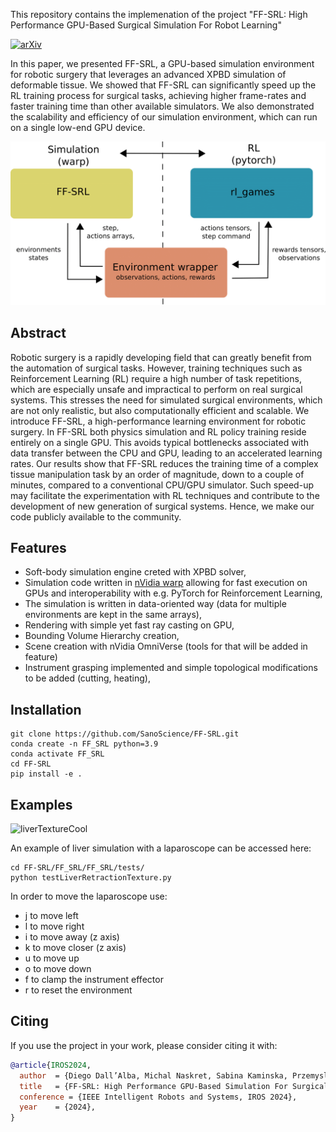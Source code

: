 This repository contains the implemenation of the project "FF-SRL: High Performance GPU-Based Surgical Simulation For Robot Learning"

[![arXiv](https://img.shields.io/badge/arXiv-2503.18616-b31b1b.svg)](https://arxiv.org/abs/2503.18616)

In this paper, we presented FF-SRL, a GPU-based simulation environment for robotic surgery that leverages an
advanced XPBD simulation of deformable tissue. We showed that FF-SRL can significantly speed up the RL training
process for surgical tasks, achieving higher frame-rates and faster training time than other available simulators. We also
demonstrated the scalability and efficiency of our simulation environment, which can run on a single low-end GPU device.

![](images/pipelineV2-1.png)

## Abstract
Robotic surgery is a rapidly developing field that can greatly benefit from the automation of surgical tasks. However, training techniques such as Reinforcement Learning (RL) require a high number of task repetitions, which are especially unsafe and impractical to perform on real surgical systems. This
stresses the need for simulated surgical environments, which are not only realistic, but also computationally efficient and scalable. We introduce FF-SRL, a high-performance learning environment for robotic surgery. In FF-SRL both physics simulation and RL policy training reside entirely on a single
GPU. This avoids typical bottlenecks associated with data transfer between the CPU and GPU, leading to an accelerated learning rates. Our results show that FF-SRL reduces the training time of a complex tissue manipulation task by an order of magnitude, down to a couple of minutes, compared to a conventional CPU/GPU simulator. Such speed-up may facilitate the experimentation with RL techniques and contribute to the development of new generation of surgical systems. Hence, we make our code publicly available to the community.

## Features
* Soft-body simulation engine creted with XPBD solver,
* Simulation code written in [nVidia warp](https://github.com/NVIDIA/warp) allowing for fast execution on GPUs and interoperability with e.g. PyTorch for Reinforcement Learning,
* The simulation is written in data-oriented way (data for multiple environments are kept in the same arrays),
* Rendering with simple yet fast ray casting on GPU,
* Bounding Volume Hierarchy creation,
* Scene creation with nVidia OmniVerse (tools for that will be added in feature)
* Instrument grasping implemented and simple topological modifications to be added (cutting, heating),

## Installation
```
git clone https://github.com/SanoScience/FF-SRL.git
conda create -n FF_SRL python=3.9
conda activate FF_SRL
cd FF-SRL
pip install -e .
```

## Examples
![liverTextureCool](https://github.com/SanoScience/FF-SRL/assets/4333336/cbddf759-0223-45ff-8f9d-31d2a1738b42)


An example of liver simulation with a laparoscope can be accessed here:
```
cd FF-SRL/FF_SRL/FF_SRL/tests/
python testLiverRetractionTexture.py
```
In order to move the laparoscope use:
* j to move left
* l to move right
* i to move away (z axis)
* k to move closer (z axis)
* u to move up
* o to move down
* f to clamp the instrument effector
* r to reset the environment

## Citing
If you use the project in your work, please consider citing it with:
```bibtex
@article{IROS2024,
  author  = {Diego Dall’Alba, Michal Naskret, Sabina Kaminska, Przemyslaw Korzeniowski},
  title   = {FF-SRL: High Performance GPU-Based Simulation For Surgical Robot Learning},
  conference = {IEEE Intelligent Robots and Systems, IROS 2024},
  year    = {2024},
}
